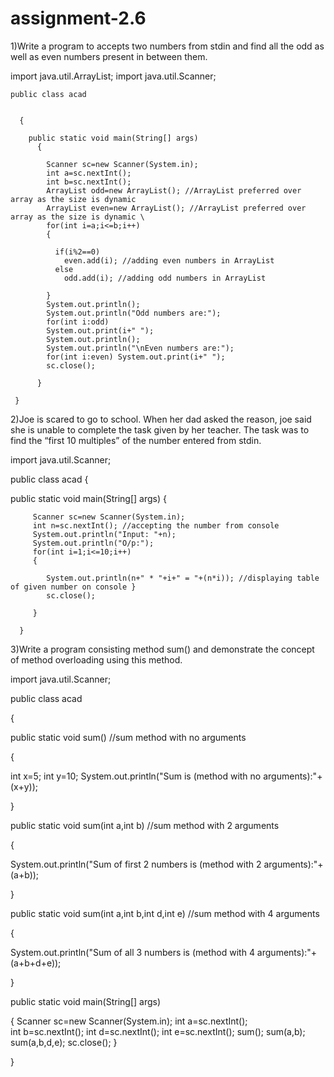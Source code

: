 # assignment-2.6


1)Write a program to accepts two numbers from stdin and find all the odd as well as even numbers present in between them.


   import java.util.ArrayList; import java.util.Scanner;
   
   
    public class acad 
    
    
      {
      
        public static void main(String[] args) 
          { 
          
            Scanner sc=new Scanner(System.in); 
            int a=sc.nextInt();
            int b=sc.nextInt();
            ArrayList odd=new ArrayList(); //ArrayList preferred over array as the size is dynamic 
            ArrayList even=new ArrayList(); //ArrayList preferred over array as the size is dynamic \
            for(int i=a;i<=b;i++) 
            { 
            
              if(i%2==0) 
                even.add(i); //adding even numbers in ArrayList 
              else 
                odd.add(i); //adding odd numbers in ArrayList 
                
            } 
            System.out.println(); 
            System.out.println("Odd numbers are:"); 
            for(int i:odd) 
            System.out.print(i+" "); 
            System.out.println(); 
            System.out.println("\nEven numbers are:"); 
            for(int i:even) System.out.print(i+" "); 
            sc.close(); 
            
          } 
          
     }

2)Joe is scared to go to school. When her dad asked the reason, joe said she is unable to complete the task given by her teacher. The task was to find the “first 10 multiples” of the number entered from stdin.


import java.util.Scanner;

public class acad 
{ 

   public static void main(String[] args) 
      { 
      
         Scanner sc=new Scanner(System.in); 
         int n=sc.nextInt(); //accepting the number from console 
         System.out.println("Input: "+n); 
         System.out.println("O/p:"); 
         for(int i=1;i<=10;i++) 
         { 
         
            System.out.println(n+" * "+i+" = "+(n*i)); //displaying table of given number on console } 
            sc.close(); 
            
         } 
         
      }


3)Write a program consisting method sum() and demonstrate the concept of method overloading using this method.

import java.util.Scanner;

public class acad 

{ 

public static void sum() //sum method with no arguments 

{ 

int x=5; 
int y=10; 
System.out.println("Sum is (method with no arguments):"+(x+y)); 

} 

public static void sum(int a,int b) //sum method with 2 arguments


{ 

System.out.println("Sum of first 2 numbers is (method with 2 arguments):"+(a+b)); 

} 

public static void sum(int a,int b,int d,int e) //sum method with 4 arguments


{ 

System.out.println("Sum of all 3 numbers is (method with 4 arguments):"+(a+b+d+e)); 

}

public static void main(String[] args)

{
     Scanner sc=new Scanner(System.in);
     int a=sc.nextInt();      
     int b=sc.nextInt();
     int d=sc.nextInt();
     int e=sc.nextInt();
     sum();
     sum(a,b);
     sum(a,b,d,e);
     sc.close();
} 

}
